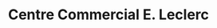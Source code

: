 ---
title: "Centre Commercial E. Leclerc"
url: /saintes/centre-commercial-e-leclerc-rue-de-champagne-saint-georges/
shop: supermarché
---